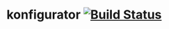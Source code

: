 # konfigurator [![Build Status](https://travis-ci.com/Wikia/konfigurator.svg?token=8Hc4nTuxXPoC7GveyjkW&branch=master)](https://travis-ci.com/Wikia/konfigurator)
